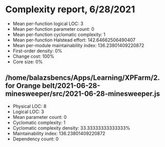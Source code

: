 # Complexity report, 6/28/2021

* Mean per-function logical LOC: 3
* Mean per-function parameter count: 0
* Mean per-function cyclomatic complexity: 1
* Mean per-function Halstead effort: 142.64662506490407
* Mean per-module maintainability index: 136.23801409220872
* First-order density: 0%
* Change cost: 100%
* Core size: 0%

## /home/balazsbencs/Apps/Learning/XPFarm/2. for Orange belt/2021-06-28-minesweeper/src/2021-06-28-minesweeper.js

* Physical LOC: 8
* Logical LOC: 3
* Mean parameter count: 0
* Cyclomatic complexity: 1
* Cyclomatic complexity density: 33.33333333333333%
* Maintainability index: 136.23801409220872
* Dependency count: 0

